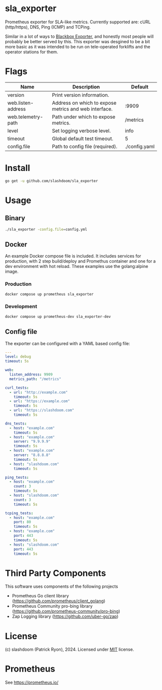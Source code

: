# sla_exporter

Prometheus exporter for SLA-like metrics.  Currently supported are: cURL (http/https), DNS, Ping (ICMP) and TCPing. 

Similar in a lot of ways to [Blackbox Exporter](https://github.com/prometheus/blackbox_exporter), and honestly most people will probably be better served by this.  This exporter was desgined to be a bit more basic as it was intended to be run on tele-operated forklifts and the operator stations for them.

# Flags
Name     | Description | Default
---------|-------------|---------
version | Print version information. |
web.listen-address | Address on which to expose metrics and web interface. | :9909
web.telemetry-path | Path under which to expose metrics. | /metrics
level | Set logging verbose level. | info
timeout | Global default test timeout. | 5
config.file | Path to config file (required). | ./config.yaml


# Install
```bash
go get -u github.com/slashdoom/sla_exporter
```

# Usage

## Binary
```bash
./sla_exporter -config.file=config.yml
```

## Docker
An example Docker compose file is included. It includes services for production, with 2 step build/deploy and Promethus container and one for a dev environment with hot reload.  These examples use the golang:alpine image.

### Production
```bash
docker compose up prometheus sla_exporter
```

### Development
```bash
docker compose up prometheus-dev sla_exporter-dev
```

## Config file
The exporter can be configured with a YAML based config file:

```yaml
---
level: debug
timeout: 5s

web:
  listen_address: 9909
  metrics_path: "/metrics"

curl_tests:
  - url: "http://example.com"
    timeout: 5s
  - url: "https://example.com"
    timeout: 5s
  - url: "https://slashdoom.com"
    timeout: 5s

dns_tests:
  - host: "example.com"
    timeout: 5s
  - host: "example.com"
    server: "9.9.9.9"
    timeout: 5s
  - host: "example.com"
    server: "8.8.8.8"
    timeout: 5s
  - host: "slashdoom.com"
    timeout: 5s

ping_tests:
  - host: "example.com"
    count: 3
    timeout: 5s
  - host: "slashdoom.com"
    count: 3
    timeout: 5s

tcping_tests:
  - host: "example.com"
    port: 80
    timeout: 5s
  - host: "example.com"
    port: 443
    timeout: 5s
  - host: "slashdoom.com"
    port: 443
    timeout: 5s
```

# Third Party Components
This software uses components of the following projects
* Prometheus Go client library (https://github.com/prometheus/client_golang)
* Prometheus Community pro-bing library (https://github.com/prometheus-community/pro-bing)
* Zap Logging library (https://github.com/uber-go/zap)

# License
(c) slashdoom (Patrick Ryon), 2024. Licensed under [MIT](LICENSE) license.

# Prometheus
See https://prometheus.io/
